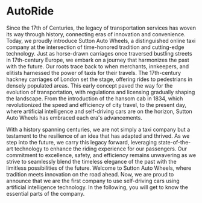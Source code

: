 # AutoRide

Since the 17th of Centuries, the legacy of transportation services has woven its way through history, connecting eras of innovation and convenience. Today, we proudly introduce Sutton Auto Wheels, a distinguished online taxi company at the intersection of time-honored tradition and cutting-edge technology. Just as horse-drawn carriages once traversed bustling streets in 17th-century Europe, we embark on a journey that harmonizes the past with the future.
Our roots trace back to when merchants, innkeepers, and elitists harnessed the power of taxis for their travels. The 17th-century hackney carriages of London set the stage, offering rides to pedestrians in densely populated areas. This early concept paved the way for the evolution of transportation, with regulations and licensing gradually shaping the landscape. From the introduction of the hansom cab in 1834, which revolutionized the speed and efficiency of city travel, to the present day, where artificial intelligence and self-driving cars are on the horizon, Sutton Auto Wheels has embraced each era's advancements.

With a history spanning centuries, we are not simply a taxi company but a testament to the resilience of an idea that has adapted and thrived. As we step into the future, we carry this legacy forward, leveraging state-of-the-art technology to enhance the riding experience for our passengers. Our commitment to excellence, safety, and efficiency remains unwavering as we strive to seamlessly blend the timeless elegance of the past with the limitless possibilities of the future. Welcome to Sutton Auto Wheels, where tradition meets innovation on the road ahead.
Now, we are proud to announce that we are the first company to use self-driving cars using artificial intelligence technology. In the following, you will get to know the essential parts of the company.
